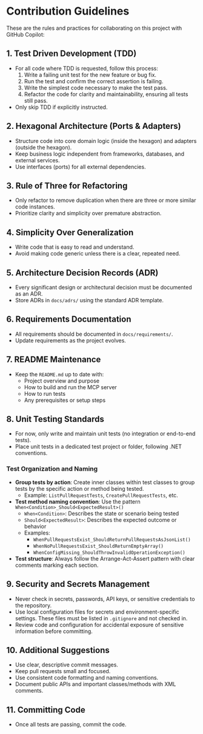 # Contribution Guidelines

These are the rules and practices for collaborating on this project with GitHub Copilot:

## 1. Test Driven Development (TDD)
- For all code where TDD is requested, follow this process:
  1. Write a failing unit test for the new feature or bug fix.
  2. Run the test and confirm the correct assertion is failing.
  3. Write the simplest code necessary to make the test pass.
  4. Refactor the code for clarity and maintainability, ensuring all tests still pass.
- Only skip TDD if explicitly instructed.

## 2. Hexagonal Architecture (Ports & Adapters)
- Structure code into core domain logic (inside the hexagon) and adapters (outside the hexagon).
- Keep business logic independent from frameworks, databases, and external services.
- Use interfaces (ports) for all external dependencies.

## 3. Rule of Three for Refactoring
- Only refactor to remove duplication when there are three or more similar code instances.
- Prioritize clarity and simplicity over premature abstraction.

## 4. Simplicity Over Generalization
- Write code that is easy to read and understand.
- Avoid making code generic unless there is a clear, repeated need.

## 5. Architecture Decision Records (ADR)
- Every significant design or architectural decision must be documented as an ADR.
- Store ADRs in `docs/adrs/` using the standard ADR template.

## 6. Requirements Documentation
- All requirements should be documented in `docs/requirements/`.
- Update requirements as the project evolves.

## 7. README Maintenance
- Keep the `README.md` up to date with:
  - Project overview and purpose
  - How to build and run the MCP server
  - How to run tests
  - Any prerequisites or setup steps

## 8. Unit Testing Standards
- For now, only write and maintain unit tests (no integration or end-to-end tests).
- Place unit tests in a dedicated test project or folder, following .NET conventions.

### Test Organization and Naming
- **Group tests by action**: Create inner classes within test classes to group tests by the specific action or method being tested.
  - Example: `ListPullRequestTests`, `CreatePullRequestTests`, etc.
- **Test method naming convention**: Use the pattern `When<Condition>_Should<ExpectedResult>()`
  - `When<Condition>`: Describes the state or scenario being tested
  - `Should<ExpectedResult>`: Describes the expected outcome or behavior
  - Examples:
    - `WhenPullRequestsExist_ShouldReturnPullRequestsAsJsonList()`
    - `WhenNoPullRequestsExist_ShouldReturnEmptyArray()`
    - `WhenConfigMissing_ShouldThrowInvalidOperationException()`
- **Test structure**: Always follow the Arrange-Act-Assert pattern with clear comments marking each section.


## 9. Security and Secrets Management
- Never check in secrets, passwords, API keys, or sensitive credentials to the repository.
- Use local configuration files for secrets and environment-specific settings. These files must be listed in `.gitignore` and not checked in.
- Review code and configuration for accidental exposure of sensitive information before committing.

## 10. Additional Suggestions
- Use clear, descriptive commit messages.
- Keep pull requests small and focused.
- Use consistent code formatting and naming conventions.
- Document public APIs and important classes/methods with XML comments.

## 11. Committing Code
- Once all tests are passing, commit the code.
